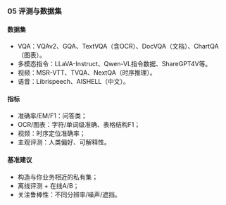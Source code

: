 ### 05 评测与数据集

#### 数据集
- VQA：VQAv2、GQA、TextVQA（含OCR）、DocVQA（文档）、ChartQA（图表）。
- 多模态指令：LLaVA-Instruct、Qwen-VL指令数据、ShareGPT4V等。
- 视频：MSR-VTT、TVQA、NextQA（时序推理）。
- 语音：Librispeech、AISHELL（中文）。

#### 指标
- 准确率/EM/F1：问答类；
- OCR/图表：字符/单词级准确、表格结构F1；
- 视频：时序定位准确率；
- 主观评测：人类偏好、可解释性。

#### 基准建议
- 构造与你业务相近的私有集；
- 离线评测 + 在线A/B；
- 关注鲁棒性：不同分辨率/噪声/遮挡。


